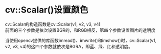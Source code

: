 # cv::Scalar()设置颜色  

cv::Scalar的构造函数是cv::Scalar(v1, v2, v3, v4)  
前面的三个参数是依次设置BGR的，和RGB相反，第四个参数设置图片的透明度  

当使用opencv提供的库函数imread()、imwrite()和imshow()时，cv::Scalar(v1, v2, v3, v4)的这四个参数就依次是BGRA，即蓝、绿、红和透明度。  

